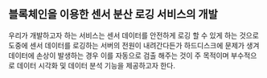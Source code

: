 ## 블록체인을 이용한 센서 분산 로깅 서비스의 개발

우리가 개발하고자 하는 서비스는 센서 데이터를 안전하게 로깅 할 수 있게 하는 것으로 도중에 센서 데이터를 로깅하는 서버의 전원이 내려간다든가 하드디스크에 문제가 생겨 데이터에 손상이 발생하는 경우 이를 자동으로 검출 해주는 것이 주 목적이며 부수적으로 데이터 시각화 및 데이터 분석 기능을 제공하고자 한다.
